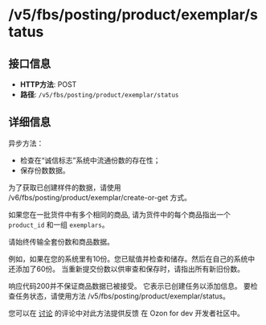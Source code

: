 # /v5/fbs/posting/product/exemplar/status

## 接口信息

- **HTTP方法**: POST
- **路径**: `/v5/fbs/posting/product/exemplar/status`

## 详细信息

异步方法：

  * 检查在“诚信标志”系统中流通份数的存在性；
  * 保存份数数据。



为了获取已创建样件的数据，请使用 /v6/fbs/posting/product/exemplar/create-or-get 方式。

如果您在一批货件中有多个相同的商品, 请为货件中的每个商品指出一个 `product_id` 和一组 `exemplars`。

请始终传输全套份数和商品数据。

例如，如果在您的系统里有10份。您已赋值并检查和储存。然后在自己的系统中还添加了60份。 当重新提交份数以供审查和保存时，请指出所有新旧份数。

响应代码200并不保证商品数据已被接受。 它表示已创建任务以添加信息。 要检查任务状态，请使用方法 /v5/fbs/posting/product/exemplar/status。

您可以在 [讨论](https://dev.ozon.ru/community/1269-Metody-dlia-raboty-so-spiskom-markirovok-FBS-rFBS) 的评论中对此方法提供反馈 在 Ozon for dev 开发者社区中。
